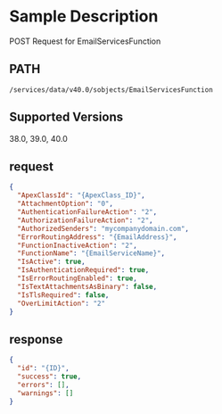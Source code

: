 # Sample Description
POST Request for EmailServicesFunction

## PATH
```
/services/data/v40.0/sobjects/EmailServicesFunction
```
## Supported Versions
38.0, 39.0, 40.0

## request
```json
{
  "ApexClassId": "{ApexClass_ID}",
  "AttachmentOption": "0",
  "AuthenticationFailureAction": "2",
  "AuthorizationFailureAction": "2",
  "AuthorizedSenders": "mycompanydomain.com",
  "ErrorRoutingAddress": "{EmailAddress}",
  "FunctionInactiveAction": "2",
  "FunctionName": "{EmailServiceName}",
  "IsActive": true,
  "IsAuthenticationRequired": true,
  "IsErrorRoutingEnabled": true,
  "IsTextAttachmentsAsBinary": false,
  "IsTlsRequired": false,
  "OverLimitAction": "2"
}
```
## response
```json
{
  "id": "{ID}",
  "success": true,
  "errors": [],
  "warnings": []
}
```
